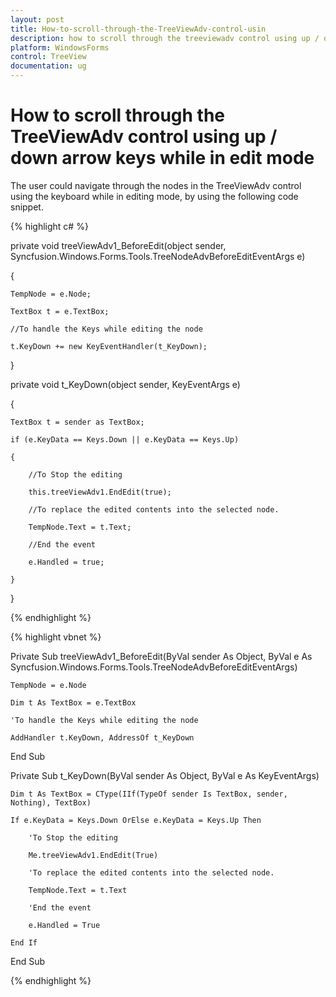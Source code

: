 ```yaml
---
layout: post
title: How-to-scroll-through-the-TreeViewAdv-control-usin
description: how to scroll through the treeviewadv control using up / down arrow keys while in edit mode
platform: WindowsForms
control: TreeView 
documentation: ug
---
```


# How to scroll through the TreeViewAdv control using up / down arrow keys while in edit mode

The user could navigate through the nodes in the TreeViewAdv control using the keyboard while in editing mode, by using the following code snippet.

{% highlight c# %}



private void treeViewAdv1_BeforeEdit(object sender, Syncfusion.Windows.Forms.Tools.TreeNodeAdvBeforeEditEventArgs e)

{

    TempNode = e.Node;

    TextBox t = e.TextBox;

    //To handle the Keys while editing the node 

    t.KeyDown += new KeyEventHandler(t_KeyDown);

}



private void t_KeyDown(object sender, KeyEventArgs e)

{

    TextBox t = sender as TextBox;

    if (e.KeyData == Keys.Down || e.KeyData == Keys.Up)

    {

        //To Stop the editing 

        this.treeViewAdv1.EndEdit(true);

        //To replace the edited contents into the selected node. 

        TempNode.Text = t.Text;

        //End the event 

        e.Handled = true;

    }

} 

{% endhighlight %}

{% highlight vbnet %}



Private Sub treeViewAdv1_BeforeEdit(ByVal sender As Object, ByVal e As Syncfusion.Windows.Forms.Tools.TreeNodeAdvBeforeEditEventArgs)

    TempNode = e.Node

    Dim t As TextBox = e.TextBox

    'To handle the Keys while editing the node 

    AddHandler t.KeyDown, AddressOf t_KeyDown

End Sub

Private Sub t_KeyDown(ByVal sender As Object, ByVal e As KeyEventArgs)

    Dim t As TextBox = CType(IIf(TypeOf sender Is TextBox, sender, Nothing), TextBox)

    If e.KeyData = Keys.Down OrElse e.KeyData = Keys.Up Then

        'To Stop the editing 

        Me.treeViewAdv1.EndEdit(True)

        'To replace the edited contents into the selected node. 

        TempNode.Text = t.Text

        'End the event 

        e.Handled = True

    End If

End Sub

{% endhighlight %}

